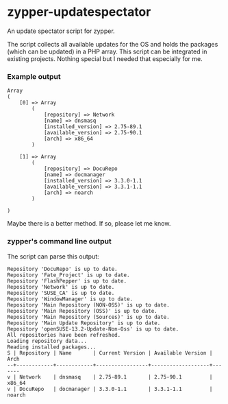# zypper-updatespectator
An update spectator script for zypper.

The script collects all available updates for the OS and holds the packages (which can be updated) in a PHP array. This script can be integrated in existing projects. Nothing special but I needed that especially for me.

### Example output
```
Array
(
    [0] => Array
        (
            [repository] => Network
            [name] => dnsmasq
            [installed_version] => 2.75-89.1
            [available_version] => 2.75-90.1
            [arch] => x86_64
        )

    [1] => Array
        (
            [repository] => DocuRepo
            [name] => docmanager
            [installed_version] => 3.3.0-1.1
            [available_version] => 3.3.1-1.1
            [arch] => noarch
        )

)
```

Maybe there is a better method. If so, please let me know.

### zypper's command line output
The script can parse this output:
```
Repository 'DocuRepo' is up to date.       
Repository 'Fate_Project' is up to date.        
Repository 'FlashPepper' is up to date.            
Repository 'Network' is up to date.            
Repository 'SUSE_CA' is up to date.      
Repository 'WindowManager' is up to date.
Repository 'Main Repository (NON-OSS)' is up to date.
Repository 'Main Repository (OSS)' is up to date.
Repository 'Main Repository (Sources)' is up to date.
Repository 'Main Update Repository' is up to date.
Repository 'openSUSE-13.2-Update-Non-Oss' is up to date.
All repositories have been refreshed.
Loading repository data...
Reading installed packages...
S | Repository | Name       | Current Version | Available Version | Arch  
--+------------+------------+-----------------+-------------------+-------
v | Network    | dnsmasq    | 2.75-89.1       | 2.75-90.1         | x86_64
v | DocuRepo   | docmanager | 3.3.0-1.1       | 3.3.1-1.1         | noarch
```
